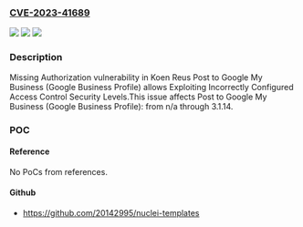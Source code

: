 ### [CVE-2023-41689](https://cve.mitre.org/cgi-bin/cvename.cgi?name=CVE-2023-41689)
![](https://img.shields.io/static/v1?label=Product&message=Post%20to%20Google%20My%20Business%20(Google%20Business%20Profile)&color=blue)
![](https://img.shields.io/static/v1?label=Version&message=n%2Fa&color=blue)
![](https://img.shields.io/static/v1?label=Vulnerability&message=CWE-862%20Missing%20Authorization&color=brighgreen)

### Description

Missing Authorization vulnerability in Koen Reus Post to Google My Business (Google Business Profile) allows Exploiting Incorrectly Configured Access Control Security Levels.This issue affects Post to Google My Business (Google Business Profile): from n/a through 3.1.14.

### POC

#### Reference
No PoCs from references.

#### Github
- https://github.com/20142995/nuclei-templates

